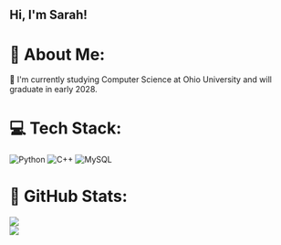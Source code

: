 ## Hi, I'm Sarah!

#  💫 About Me:
💌 I'm currently studying Computer Science at Ohio University and will graduate in early 2028.<br>

# 💻 Tech Stack:
![Python](https://img.shields.io/badge/python-3670A0?style=for-the-badge&logo=python&logoColor=ffdd54)
![C++](https://img.shields.io/badge/c++-%2300599C.svg?style=for-the-badge&logo=c%2B%2B&logoColor=white)
![MySQL](https://img.shields.io/badge/MySQL-005C84?style=for-the-badge&logo=mysql&logoColor=white)
# 🎱 GitHub Stats:
![](https://github-readme-stats.vercel.app/api?username=iveysarah&theme=dark&hide_border=false&include_all_commits=false&count_private=false)<br/>
![](https://github-readme-streak-stats.herokuapp.com/?user=iveysarah&theme=dark&hide_border=false)<br/>



